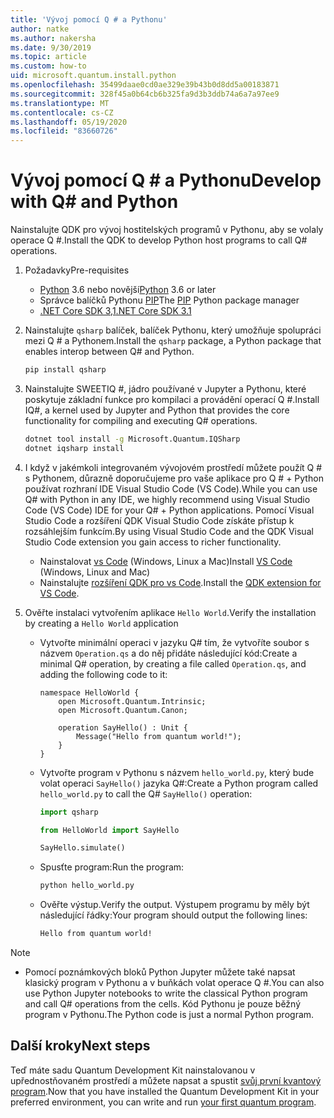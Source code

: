 ```yaml
---
title: 'Vývoj pomocí Q # a Pythonu'
author: natke
ms.author: nakersha
ms.date: 9/30/2019
ms.topic: article
ms.custom: how-to
uid: microsoft.quantum.install.python
ms.openlocfilehash: 35499daae0cd0ae329e39b43b0d8dd5a00183871
ms.sourcegitcommit: 328f45a0b64cb6b325fa9d3b3ddb74a6a7a97ee9
ms.translationtype: MT
ms.contentlocale: cs-CZ
ms.lasthandoff: 05/19/2020
ms.locfileid: "83660726"
---
```

# <a name="develop-with-q-and-python"></a><span data-ttu-id="32b58-102">Vývoj pomocí Q # a Pythonu</span><span class="sxs-lookup"><span data-stu-id="32b58-102">Develop with Q# and Python</span></span>

<span data-ttu-id="32b58-103">Nainstalujte QDK pro vývoj hostitelských programů v Pythonu, aby se volaly operace Q #.</span><span class="sxs-lookup"><span data-stu-id="32b58-103">Install the QDK to develop Python host programs to call Q# operations.</span></span>

1. <span data-ttu-id="32b58-104">Požadavky</span><span class="sxs-lookup"><span data-stu-id="32b58-104">Pre-requisites</span></span>

    - <span data-ttu-id="32b58-105">[Python](https://www.python.org/downloads/) 3.6 nebo novější</span><span class="sxs-lookup"><span data-stu-id="32b58-105">[Python](https://www.python.org/downloads/) 3.6 or later</span></span>
    - <span data-ttu-id="32b58-106">Správce balíčků Pythonu [PIP](https://pip.pypa.io/en/stable/installing)</span><span class="sxs-lookup"><span data-stu-id="32b58-106">The [PIP](https://pip.pypa.io/en/stable/installing) Python package manager</span></span>
    - [<span data-ttu-id="32b58-107">.NET Core SDK 3,1</span><span class="sxs-lookup"><span data-stu-id="32b58-107">.NET Core SDK 3.1</span></span>](https://dotnet.microsoft.com/download/dotnet-core/3.1)


1. <span data-ttu-id="32b58-108">Nainstalujte `qsharp` balíček, balíček Pythonu, který umožňuje spolupráci mezi Q # a Pythonem.</span><span class="sxs-lookup"><span data-stu-id="32b58-108">Install the `qsharp` package, a Python package that enables interop between Q# and Python.</span></span>

    ```bash
    pip install qsharp
    ```

1. <span data-ttu-id="32b58-109">Nainstalujte SWEETIQ #, jádro používané v Jupyter a Pythonu, které poskytuje základní funkce pro kompilaci a provádění operací Q #.</span><span class="sxs-lookup"><span data-stu-id="32b58-109">Install IQ#, a kernel used by Jupyter and Python that provides the core functionality for compiling and executing Q# operations.</span></span>

    ```bash
    dotnet tool install -g Microsoft.Quantum.IQSharp
    dotnet iqsharp install
    ```
  
1. <span data-ttu-id="32b58-110">I když v jakémkoli integrovaném vývojovém prostředí můžete použít Q # s Pythonem, důrazně doporučujeme pro vaše aplikace pro Q # + Python používat rozhraní IDE Visual Studio Code (VS Code).</span><span class="sxs-lookup"><span data-stu-id="32b58-110">While you can use Q# with Python in any IDE, we highly recommend using Visual Studio Code (VS Code) IDE for your Q# + Python applications.</span></span> <span data-ttu-id="32b58-111">Pomocí Visual Studio Code a rozšíření QDK Visual Studio Code získáte přístup k rozsáhlejším funkcím.</span><span class="sxs-lookup"><span data-stu-id="32b58-111">By using Visual Studio Code and the QDK Visual Studio Code extension you gain access to richer functionality.</span></span>

    - <span data-ttu-id="32b58-112">Nainstalovat [vs Code](https://code.visualstudio.com/download) (Windows, Linux a Mac)</span><span class="sxs-lookup"><span data-stu-id="32b58-112">Install [VS Code](https://code.visualstudio.com/download) (Windows, Linux and Mac)</span></span>
    - <span data-ttu-id="32b58-113">Nainstalujte [rozšíření QDK pro vs Code](https://marketplace.visualstudio.com/items?itemName=quantum.quantum-devkit-vscode).</span><span class="sxs-lookup"><span data-stu-id="32b58-113">Install the [QDK extension for VS Code](https://marketplace.visualstudio.com/items?itemName=quantum.quantum-devkit-vscode).</span></span>

1. <span data-ttu-id="32b58-114">Ověřte instalaci vytvořením aplikace `Hello World`.</span><span class="sxs-lookup"><span data-stu-id="32b58-114">Verify the installation by creating a `Hello World` application</span></span>

    - <span data-ttu-id="32b58-115">Vytvořte minimální operaci v jazyku Q# tím, že vytvoříte soubor s názvem `Operation.qs` a do něj přidáte následující kód:</span><span class="sxs-lookup"><span data-stu-id="32b58-115">Create a minimal Q# operation, by creating a file called `Operation.qs`, and adding the following code to it:</span></span>

        ```qsharp
        namespace HelloWorld {
            open Microsoft.Quantum.Intrinsic;
            open Microsoft.Quantum.Canon;

            operation SayHello() : Unit {
                Message("Hello from quantum world!");
            }
        }
        ```

    - <span data-ttu-id="32b58-116">Vytvořte program v Pythonu s názvem `hello_world.py`, který bude volat operaci `SayHello()` jazyka Q#:</span><span class="sxs-lookup"><span data-stu-id="32b58-116">Create a Python program called `hello_world.py` to call the Q# `SayHello()` operation:</span></span>

        ```python
        import qsharp

        from HelloWorld import SayHello

        SayHello.simulate()
        ```

    - <span data-ttu-id="32b58-117">Spusťte program:</span><span class="sxs-lookup"><span data-stu-id="32b58-117">Run the program:</span></span>

        ```bash
        python hello_world.py
        ```

    - <span data-ttu-id="32b58-118">Ověřte výstup.</span><span class="sxs-lookup"><span data-stu-id="32b58-118">Verify the output.</span></span> <span data-ttu-id="32b58-119">Výstupem programu by měly být následující řádky:</span><span class="sxs-lookup"><span data-stu-id="32b58-119">Your program should output the following lines:</span></span>

        ```bash
        Hello from quantum world!
       ```


> [!NOTE]
> * <span data-ttu-id="32b58-120">Pomocí poznámkových bloků Python Jupyter můžete také napsat klasický program v Pythonu a v buňkách volat operace Q #.</span><span class="sxs-lookup"><span data-stu-id="32b58-120">You can also use Python Jupyter notebooks to write the classical Python program and call Q# operations from the cells.</span></span> <span data-ttu-id="32b58-121">Kód Pythonu je pouze běžný program v Pythonu.</span><span class="sxs-lookup"><span data-stu-id="32b58-121">The Python code is just a normal Python program.</span></span>

## <a name="next-steps"></a><span data-ttu-id="32b58-122">Další kroky</span><span class="sxs-lookup"><span data-stu-id="32b58-122">Next steps</span></span>

<span data-ttu-id="32b58-123">Teď máte sadu Quantum Development Kit nainstalovanou v upřednostňovaném prostředí a můžete napsat a spustit [svůj první kvantový program](xref:microsoft.quantum.quickstarts.qrng).</span><span class="sxs-lookup"><span data-stu-id="32b58-123">Now that you have installed the Quantum Development Kit in your preferred environment, you can write and run [your first quantum program](xref:microsoft.quantum.quickstarts.qrng).</span></span>
